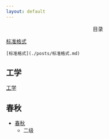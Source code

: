 ```yaml
---
layout: default
---
```


<center>目录</center>

[标准格式](./posts/标准格式.md)

	[标准格式](./posts/标准格式.md)

## 工学

[工学](./posts/工学/工学.md)

## 春秋

- [春秋](./posts/春秋/论语/论语.md)
	- 二级




